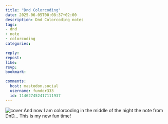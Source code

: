 ```yaml
---
title: "Dnd Colorcoding"
date: 2025-06-05T00:08:37+02:00
description: Dnd Colorcoding notes
tags:
- dnd
- note
- colorcoding
categories:

reply:
repost:
like:
rsvp:
bookmark:

comments:
  host: mastodon.social
  username: fundor333
  id: 114627452417111937
---
```


![cover](cover.png)
And now I am colorcoding in the middle of the night the note from DnD... This is my new fun time!
